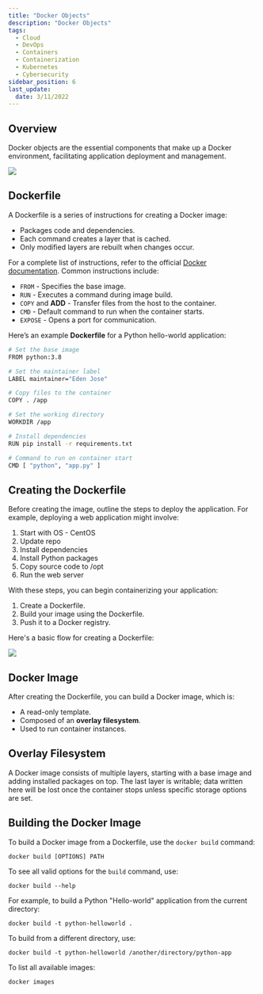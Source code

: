 ```yaml
---
title: "Docker Objects"
description: "Docker Objects"
tags:
  - Cloud
  - DevOps
  - Containers
  - Containerization
  - Kubernetes
  - Cybersecurity
sidebar_position: 6
last_update:
  date: 3/11/2022
---
```



## Overview

Docker objects are the essential components that make up a Docker environment, facilitating application deployment and management.

<div class='img-center'>

![](/img/docs/docker-objects.png)

</div>

## Dockerfile

A Dockerfile is a series of instructions for creating a Docker image:

- Packages code and dependencies.
- Each command creates a layer that is cached.
- Only modified layers are rebuilt when changes occur.

For a complete list of instructions, refer to the official [Docker documentation](https://docs.docker.com/engine/reference/builder/). Common instructions include:

- `FROM` - Specifies the base image.
- `RUN` - Executes a command during image build.
- `COPY` and **ADD** - Transfer files from the host to the container.
- `CMD` - Default command to run when the container starts.
- `EXPOSE` - Opens a port for communication.

Here’s an example **Dockerfile** for a Python hello-world application:

```bash
# Set the base image
FROM python:3.8

# Set the maintainer label
LABEL maintainer="Eden Jose"

# Copy files to the container
COPY . /app

# Set the working directory
WORKDIR /app

# Install dependencies
RUN pip install -r requirements.txt

# Command to run on container start
CMD [ "python", "app.py" ]
```

## Creating the Dockerfile

Before creating the image, outline the steps to deploy the application. For example, deploying a web application might involve:

1. Start with OS - CentOS
2. Update repo
3. Install dependencies
4. Install Python packages
5. Copy source code to /opt
6. Run the web server

With these steps, you can begin containerizing your application:

1. Create a Dockerfile.
2. Build your image using the Dockerfile.
3. Push it to a Docker registry.

Here's a basic flow for creating a Dockerfile:

<div class='img-center'>

![](/img/docs/dockerfilebasicflow.png)

</div>

## Docker Image

After creating the Dockerfile, you can build a Docker image, which is:

- A read-only template.
- Composed of an **overlay filesystem**.
- Used to run container instances.

## Overlay Filesystem

A Docker image consists of multiple layers, starting with a base image and adding installed packages on top. The last layer is writable; data written here will be lost once the container stops unless specific storage options are set.

## Building the Docker Image

To build a Docker image from a Dockerfile, use the `docker build` command:

```docker
docker build [OPTIONS] PATH
```

To see all valid options for the `build` command, use:

```docker
docker build --help
```

For example, to build a Python "Hello-world" application from the current directory:

```docker
docker build -t python-helloworld .
```

To build from a different directory, use:

```docker
docker build -t python-helloworld /another/directory/python-app
```

To list all available images:

```docker
docker images
```


 